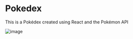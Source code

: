 # Pokedex

This is a Pokédex created using React and the Pokémon API

![image](https://user-images.githubusercontent.com/78442505/175798955-5435564c-0fb8-48e7-9c66-6d50f3a0bc77.png)

<!--
![image](https://user-images.githubusercontent.com/78442505/175785715-4a30e0dd-baa6-4de7-91dd-e83d8612ff51.png)

Still in progress...

<img src="https://raw.githubusercontent.com/juanportal/Pokedex/main/src/media/progress.gif" width="200">
-->
